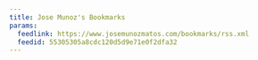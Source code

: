 ```yaml
---
title: Jose Munoz's Bookmarks
params:
  feedlink: https://www.josemunozmatos.com/bookmarks/rss.xml
  feedid: 55305305a8cdc120d5d9e71e0f2dfa32
---
```

